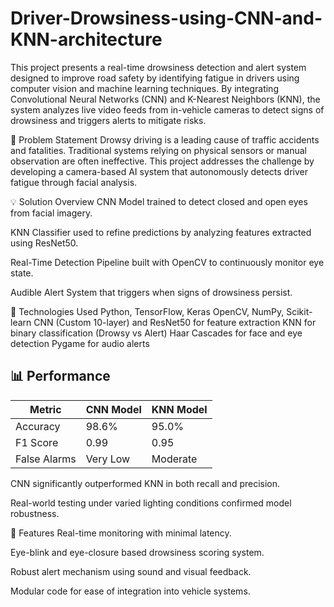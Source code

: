 # Driver-Drowsiness-using-CNN-and-KNN-architecture
This project presents a real-time drowsiness detection and alert system designed to improve road safety by identifying fatigue in drivers using computer vision and machine learning techniques. By integrating Convolutional Neural Networks (CNN) and K-Nearest Neighbors (KNN), the system analyzes live video feeds from in-vehicle cameras to detect signs of drowsiness and triggers alerts to mitigate risks.

🚗 Problem Statement
Drowsy driving is a leading cause of traffic accidents and fatalities. Traditional systems relying on physical sensors or manual observation are often ineffective. This project addresses the challenge by developing a camera-based AI system that autonomously detects driver fatigue through facial analysis.

💡 Solution Overview
CNN Model trained to detect closed and open eyes from facial imagery.

KNN Classifier used to refine predictions by analyzing features extracted using ResNet50.

Real-Time Detection Pipeline built with OpenCV to continuously monitor eye state.

Audible Alert System that triggers when signs of drowsiness persist.

🧠 Technologies Used
Python, TensorFlow, Keras
OpenCV, NumPy, Scikit-learn
CNN (Custom 10-layer) and ResNet50 for feature extraction
KNN for binary classification (Drowsy vs Alert)
Haar Cascades for face and eye detection
Pygame for audio alerts

## 📊 Performance

| Metric        | CNN Model | KNN Model  |
|---------------|-----------|------------|
| Accuracy      | 98.6%     | 95.0%      |
| F1 Score      | 0.99      | 0.95       |
| False Alarms  | Very Low  | Moderate   |


CNN significantly outperformed KNN in both recall and precision.

Real-world testing under varied lighting conditions confirmed model robustness.

🔧 Features
Real-time monitoring with minimal latency.

Eye-blink and eye-closure based drowsiness scoring system.

Robust alert mechanism using sound and visual feedback.

Modular code for ease of integration into vehicle systems.
